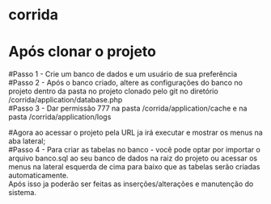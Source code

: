 # corrida<br>
# Após clonar o projeto<br>
#Passo 1 - Crie um banco de dados e um usuário de sua preferência <br>
#Passo 2 - Após o banco criado, altere as configurações do banco no projeto dentro da pasta no projeto clonado pelo git no diretório /corrida/application/database.php<br>
#Passo 3 - Dar permissão 777 na pasta /corrida/application/cache e na pasta /corrida/application/logs<br>

#Agora ao acessar o projeto pela URL ja irá executar e mostrar os menus na aba lateral;<br>
#Passo 4 - Para criar as tabelas no banco - você pode optar por importar o arquivo banco.sql ao seu banco de dados na raiz do projeto ou acessar os menus na lateral esquerda de cima para baixo que as tabelas serão criadas automaticamente.<br>
Após isso ja poderão ser feitas as inserções/alterações e manutenção do sistema.
